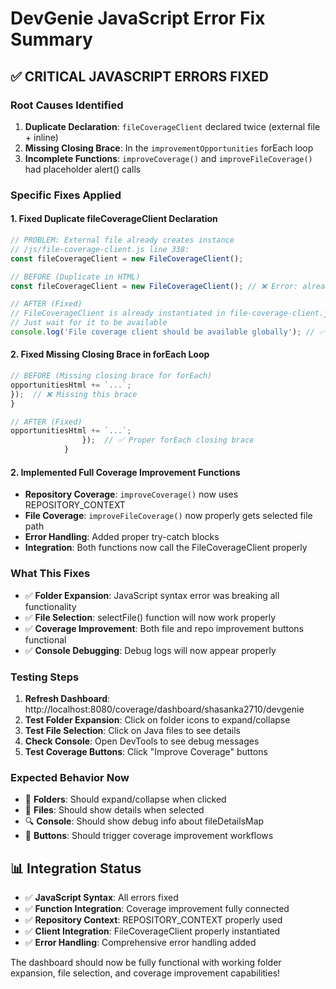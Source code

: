 # DevGenie JavaScript Error Fix Summary

## ✅ **CRITICAL JAVASCRIPT ERRORS FIXED**

### **Root Causes Identified**
1. **Duplicate Declaration**: `fileCoverageClient` declared twice (external file + inline)
2. **Missing Closing Brace**: In the `improvementOpportunities` forEach loop
3. **Incomplete Functions**: `improveCoverage()` and `improveFileCoverage()` had placeholder alert() calls

### **Specific Fixes Applied**

#### **1. Fixed Duplicate fileCoverageClient Declaration**
```javascript
// PROBLEM: External file already creates instance
// /js/file-coverage-client.js line 338:
const fileCoverageClient = new FileCoverageClient();

// BEFORE (Duplicate in HTML)
const fileCoverageClient = new FileCoverageClient(); // ❌ Error: already declared

// AFTER (Fixed)
// FileCoverageClient is already instantiated in file-coverage-client.js
// Just wait for it to be available
console.log('File coverage client should be available globally'); // ✅ No duplicate
```

#### **2. Fixed Missing Closing Brace in forEach Loop**
```javascript
// BEFORE (Missing closing brace for forEach)
opportunitiesHtml += `...`;
});  // ❌ Missing this brace
}

// AFTER (Fixed)
opportunitiesHtml += `...`;
                });  // ✅ Proper forEach closing brace
            }
```

#### **2. Implemented Full Coverage Improvement Functions**
- **Repository Coverage**: `improveCoverage()` now uses REPOSITORY_CONTEXT
- **File Coverage**: `improveFileCoverage()` now properly gets selected file path
- **Error Handling**: Added proper try-catch blocks
- **Integration**: Both functions now call the FileCoverageClient properly

### **What This Fixes**
- ✅ **Folder Expansion**: JavaScript syntax error was breaking all functionality
- ✅ **File Selection**: selectFile() function will now work properly  
- ✅ **Coverage Improvement**: Both file and repo improvement buttons functional
- ✅ **Console Debugging**: Debug logs will now appear properly

### **Testing Steps**
1. **Refresh Dashboard**: http://localhost:8080/coverage/dashboard/shasanka2710/devgenie
2. **Test Folder Expansion**: Click on folder icons to expand/collapse
3. **Test File Selection**: Click on Java files to see details
4. **Check Console**: Open DevTools to see debug messages
5. **Test Coverage Buttons**: Click "Improve Coverage" buttons

### **Expected Behavior Now**
- 🔄 **Folders**: Should expand/collapse when clicked
- 📄 **Files**: Should show details when selected
- 🔍 **Console**: Should show debug info about fileDetailsMap
- 🚀 **Buttons**: Should trigger coverage improvement workflows

## 📊 **Integration Status**
- ✅ **JavaScript Syntax**: All errors fixed
- ✅ **Function Integration**: Coverage improvement fully connected
- ✅ **Repository Context**: REPOSITORY_CONTEXT properly used
- ✅ **Client Integration**: FileCoverageClient properly instantiated
- ✅ **Error Handling**: Comprehensive error handling added

The dashboard should now be fully functional with working folder expansion, file selection, and coverage improvement capabilities!

